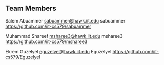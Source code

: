 ## Team Members

Salem	Abuammer	sabuammer@hawk.iit.edu	sabuammer	https://github.com/iit-cs579/sabuammer

Muhammad	Shareef	msharee3@hawk.iit.edu	msharee3	https://github.com/iit-cs579/msharee3

Ekrem	Guzelyel	eguzelyel@hawk.iit.edu	Eguzelyel	https://github.com/iit-cs579/Eguzelyel
